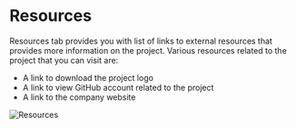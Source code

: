 # Resources

Resources tab provides you with list of links to external resources that provides more information on the project. Various resources related to the project that you can visit are:

* A link to download the project logo
* A link to view GitHub account related to the project
* A link to the company website

![Resources](https://files.gitbook.com/v0/b/gitbook-28427.appspot.com/o/assets%2F-MgAESFs0H7zYsmTgcOZ%2F-Mi71jFsCUdT2QzQX3V8%2F-Mi72fTtb4ycohs-KfYA%2FResources%20.png?alt=media\&token=8ea49b4a-78b9-40f3-a3b3-fffb49618901)
